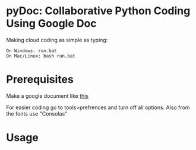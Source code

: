 pyDoc: Collaborative Python Coding Using Google Doc
=====
Making cloud coding as simple as typing: 

    On Windows: run.bat
    On Mac/Linux: bash run.bat



Prerequisites
=============
Make a google document like [this](https://docs.google.com/document/d/1vhPW2O35duAQWuF78b306_5gsPBjq7Jiygdt9U-iIdc/edit?usp=sharing)

For easier coding go to tools>prefrences and turn off all options. Also from the fonts use "Consolas"


Usage
=====
